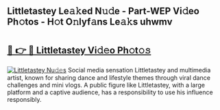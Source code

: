 ## Littletastey Le𝚊𝚔ed N𝚞𝚍e - Part-WEP Vi𝚍eo Ph𝚘tos - H𝚘t O𝚗lyf𝚊ns Le𝚊𝚔s uhwmv

# <h2><a href="http://hfcypai.feru.top/?c=Littletastey">🔗 👉 🔴 Littletastey Vi𝚍𝚎o Ph𝚘t𝚘𝚜</a></h2>

[![Littletastey Nu𝚍𝚎s](https://i.imgur.com/0TWrTi3.gif)](http://hfcypai.feru.top/?c=Littletastey)
Social media sensation Littletastey and multimedia artist, known for sharing dance and lifestyle themes through viral dance challenges and mini vlogs. A public figure like Littletastey, with a large platform and a captive audience, has a responsibility to use his influence responsibly. 
